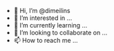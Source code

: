 - 👋 Hi, I’m @dimeilins
- 👀 I’m interested in ...
- 🌱 I’m currently learning ...
- 💞️ I’m looking to collaborate on ...
- 📫 How to reach me ...

<!---
dimeilins/dimeilins is a ✨ special ✨ repository because its `README.md` (this file) appears on your GitHub profile.
You can click the Preview link to take a look at your changes.
--->
